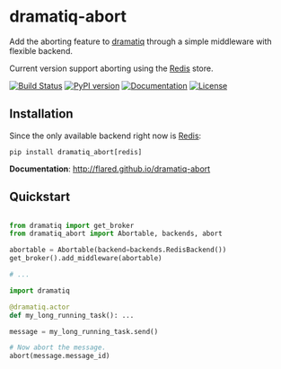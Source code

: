 # dramatiq-abort

Add the aborting feature to [dramatiq] through a simple middleware with flexible backend.

Current version support aborting using the [Redis] store.

[![Build Status](https://github.com/Flared/dramatiq-abort/workflows/Push/badge.svg)](https://github.com/Flared/dramatiq-abort/actions?query=workflow%3A%22Push%22)
[![PyPI version](https://badge.fury.io/py/dramatiq-abort.svg)](https://badge.fury.io/py/dramatiq-abort)
[![Documentation](https://img.shields.io/badge/doc-latest-brightgreen.svg)](http://flared.github.io/dramatiq-abort)
[![License](https://img.shields.io/github/license/Flared/dramatiq-abort)](https://github.com/Flared/dramatiq-abort/blob/master/LICENSE)

## Installation

Since the only available backend right now is [Redis]:

    pip install dramatiq_abort[redis]

**Documentation**: http://flared.github.io/dramatiq-abort


## Quickstart

```python

from dramatiq import get_broker
from dramatiq_abort import Abortable, backends, abort

abortable = Abortable(backend=backends.RedisBackend())
get_broker().add_middleware(abortable)

# ...

import dramatiq

@dramatiq.actor
def my_long_running_task(): ...

message = my_long_running_task.send()

# Now abort the message.
abort(message.message_id)
```

[Redis]: https://redis.io
[dramatiq]: https://dramatiq.io/

